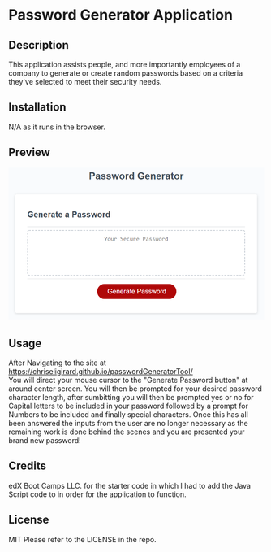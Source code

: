 # Password Generator Application

## Description

This application assists people, and more importantly employees of a company to generate or create random passwords based on a criteria they've selected to meet their security needs.

## Installation

N/A as it runs in the browser.

## Preview

![The Password Generator application displays a red button to "Generate Password" as well as a box to display your generated password.](./Assets/Images/03-javascript-homework-demo.png)

## Usage

After Navigating to the site at 
https://chriseligirard.github.io/passwordGeneratorTool/   
You will direct your mouse cursor to the "Generate Password button" at around center screen. You will then be prompted for your desired password character length, after sumbitting you will then be prompted yes or no for Capital letters to be included in your password followed by a prompt for Numbers to be included and finally special characters. Once this has all been answered the inputs from the user are no longer necessary as the remaining work is done behind the scenes and you are presented your brand new password!

## Credits

edX Boot Camps LLC. for the starter code in which I had to add the Java Script code to in order for the application to function.

## License

MIT
Please refer to the LICENSE in the repo.
